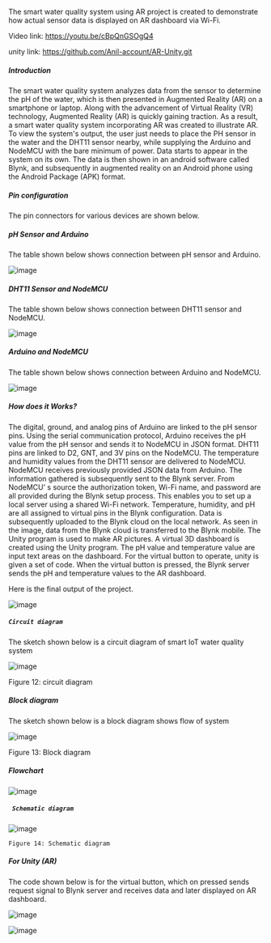 
The smart water quality system using AR project is created to demonstrate how actual sensor data is displayed on AR dashboard via Wi-Fi. 
 
Video link:  https://youtu.be/cBpQnGSOgQ4

unity link: https://github.com/Anil-account/AR-Unity.git




<h5>Introduction</h5>
The smart water quality system analyzes data from the sensor to determine the pH of the water, which is then presented in Augmented Reality (AR) on a smartphone or laptop. Along with the advancement of Virtual Reality (VR) technology, Augmented Reality (AR) is quickly gaining traction. As a result, a smart water quality system incorporating AR was created to illustrate AR. To view the system's output, the user just needs to place the PH sensor in the water and the DHT11 sensor nearby, while supplying the Arduino and NodeMCU with the bare minimum of power. Data starts to appear in the system on its own. The data is then shown in an android software called Blynk, and subsequently in augmented reality on an Android phone using the Android Package (APK) format.






<h5>Pin configuration</h5>
The pin connectors for various devices are shown below.


<h5>
    pH Sensor and Arduino
</h5>
<p>
    The table shown below shows connection between pH sensor and Arduino.
</p>


![image](https://user-images.githubusercontent.com/57608136/172221422-6a4c89c1-a4ab-4a14-89cb-a48ef4e649b0.png)

 
<h5>
    DHT11 Sensor and NodeMCU
</h5>
<p>
    The table shown below shows connection between DHT11 sensor and NodeMCU.
</p>


![image](https://user-images.githubusercontent.com/57608136/172221455-0cd01944-26de-40e1-9097-6c44e9a3d0e7.png)

 
<h5>
    Arduino and NodeMCU
</h5>
<p>
    The table shown below shows connection between Arduino and NodeMCU.
</p>

 
![image](https://user-images.githubusercontent.com/57608136/172221464-ec5ea595-a183-498a-b90e-dd561ebe046c.png)


<h5>
    How does it Works?
</h5>
The digital, ground, and analog pins of Arduino are linked to the pH sensor pins. Using the serial communication protocol, Arduino receives the pH value from the pH sensor and sends it to NodeMCU in JSON format.
DHT11 pins are linked to D2, GNT, and 3V pins on the NodeMCU. The temperature and humidity values from the DHT11 sensor are delivered to NodeMCU. NodeMCU receives previously provided JSON data from Arduino. The information gathered is subsequently sent to the Blynk server.
From NodeMCU’ s source the authorization token, Wi-Fi name, and password are all provided during the Blynk setup process. This enables you to set up a local server using a shared Wi-Fi network. Temperature, humidity, and pH are all assigned to virtual pins in the Blynk configuration. Data is subsequently uploaded to the Blynk cloud on the local network. As seen in the image, data from the Blynk cloud is transferred to the Blynk mobile.
The Unity program is used to make AR pictures. A virtual 3D dashboard is created using the Unity program. The pH value and temperature value are input text areas on the dashboard. For the virtual button to operate, unity is given a set of code. When the virtual button is pressed, the Blynk server sends the pH and temperature values to the AR dashboard.


<p>
    Here is the final output of the project.
</p>

 
![image](https://user-images.githubusercontent.com/57608136/172221537-b2742f2b-b251-48bb-bc96-5f9b31a22b95.png)



<h5>

    Circuit diagram
</h5>

<p>
    The sketch shown below is a circuit diagram of smart IoT water quality system
</p>
 
 
![image](https://user-images.githubusercontent.com/57608136/172221631-c0fe8f68-4802-4c65-9330-dc964936d07e.png)


<p>
    Figure 12: circuit diagram
</p>


<h5>
    Block diagram
</h5>
<p>
    The sketch shown below is a block diagram shows flow of system 
</p>


![image](https://user-images.githubusercontent.com/57608136/172221740-694f11c1-f1a2-4e9f-854b-748dfc410dd6.png)


<p>
    Figure 13: Block diagram
</p>






<h5>
    Flowchart
</h5>


 ![image](https://user-images.githubusercontent.com/57608136/172221770-1cd5a198-cc42-49ae-87f7-9c4a2090515d.png)

 
 <h5>
    
     Schematic diagram
</h5>


![image](https://user-images.githubusercontent.com/57608136/172221825-fb262ca5-1f55-43cd-a024-dd978165fd58.png)


<p>
    
    Figure 14: Schematic diagram
</p>


<h5>
    For Unity (AR)
</h5>
The code shown below is for the virtual button, which on pressed sends request signal to Blynk server and receives data and later displayed on AR dashboard. 


 ![image](https://user-images.githubusercontent.com/57608136/172221914-25195a85-0154-48b0-a7e1-789ea03651d4.png)
 
 
![image](https://user-images.githubusercontent.com/57608136/172221929-b04daf97-d906-4785-828a-97f77d1c36ef.png)

 
